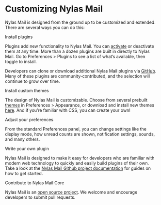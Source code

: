 <div id="container">

# Customizing Nylas Mail

Nylas Mail is designed from the ground up to be customized and extended. There are several ways you can do this:

<span class="wysiwyg-font-size-large">Install plugins</span>

Plugins add new functionality to Nylas Mail. You can [activate](/hc/en-us/articles/221043467-Activating-plugins) or deactivate them at any time. More than a dozen plugins are built in directly to Nylas Mail. Go to Preferences > Plugins to see a list of what’s available, then toggle to install.

Developers can clone or download additional Nylas Mail plugins via [GitHub](https://github.com/nylas/n1#plugin-list). Many of these plugins are community-contributed, and the selection will continue to grow over time.

<span class="wysiwyg-font-size-large">Install custom themes</span>

The design of Nylas Mail is customizable. Choose from several prebuilt [themes](/hc/en-us/articles/217557858-How-do-I-change-my-theme-) in Preferences > Appearance, or download and install new themes [here](https://github.com/nylas/n1). And if you’re familiar with CSS, you can create your own!

<span class="wysiwyg-font-size-large">Adjust your preferences</span>

From the standard Preferences panel, you can change settings like the display mode, how unread counts are shown, notification settings, sounds, and many others.

<span class="wysiwyg-font-size-large">Write your own plugin</span>

Nylas Mail is designed to make it easy for developers who are familiar with modern web technology to quickly and easily build plugins of their own. Take a look at the [Nylas Mail Github project documentation](https://github.com/nylas/nylas-mail) for guides on how to get started.

<span class="wysiwyg-font-size-large">Contribute to Nylas Mail Core</span>

Nylas Mail is an [open source project](https://www.github.com/nylas/n1). We welcome and encourage developers to submit pull requests.

</div>
